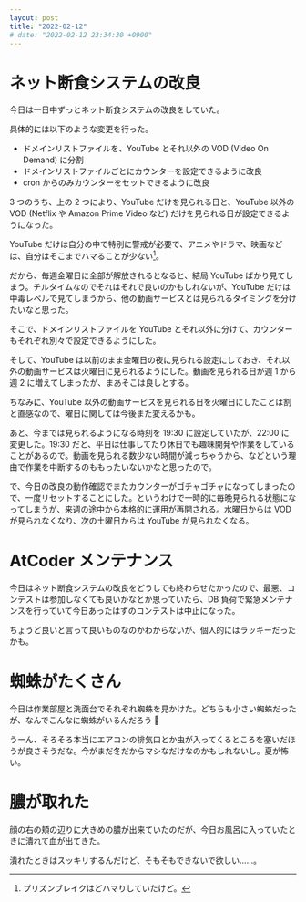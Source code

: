 ```yaml
---
layout: post
title: "2022-02-12"
# date: "2022-02-12 23:34:30 +0900"
---
```


# ネット断食システムの改良
今日は一日中ずっとネット断食システムの改良をしていた。

具体的には以下のような変更を行った。

* ドメインリストファイルを、YouTube とそれ以外の VOD (Video On Demand) に分割
* ドメインリストファイルごとにカウンターを設定できるように改良
* cron からのみカウンターをセットできるように改良

3 つのうち、上の 2 つにより、YouTube だけを見られる日と、YouTube 以外の VOD (Netflix や Amazon Prime Video など) だけを見られる日が設定できるようになった。

YouTube だけは自分の中で特別に警戒が必要で、アニメやドラマ、映画などは、自分はそこまでハマることが少ない[^1]。

[^1]: プリズンブレイクはどハマりしていたけど。

だから、毎週金曜日に全部が解放されるとなると、結局 YouTube ばかり見てしまう。チルタイムなのでそれはそれで良いのかもしれないが、YouTube だけは中毒レベルで見てしまうから、他の動画サービスとは見られるタイミングを分けたいなと思った。

そこで、ドメインリストファイルを YouTube とそれ以外に分けて、カウンターもそれぞれ別々で設定できるようにした。

そして、YouTube は以前のまま金曜日の夜に見られる設定にしておき、それ以外の動画サービスは火曜日に見られるようにした。動画を見られる日が週 1 から週 2 に増えてしまったが、まあそこは良しとする。

ちなみに、YouTube 以外の動画サービスを見られる日を火曜日にしたことは割と直感なので、曜日に関しては今後また変えるかも。

あと、今までは見られるようになる時刻を 19:30 に設定していたが、22:00 に変更した。19:30 だと、平日は仕事してたり休日でも趣味開発や作業をしていることがあるので。動画を見られる数少ない時間が減っちゃうから、などという理由で作業を中断するのももったいないかなと思ったので。

で、今日の改良の動作確認でまたカウンターがゴチャゴチャになってしまったので、一度リセットすることにした。というわけで一時的に毎晩見られる状態になってしまうが、来週の途中から本格的に運用が再開される。水曜日からは VOD が見られなくなり、次の土曜日からは YouTube が見られなくなる。





# AtCoder メンテナンス
今日はネット断食システムの改良をどうしても終わらせたかったので、最悪、コンテストは参加しなくても良いかなとか思っていたら、DB 負荷で緊急メンテナンスを行っていて今日あったはずのコンテストは中止になった。

ちょうど良いと言って良いものなのかわからないが、個人的にはラッキーだったかも。






# 蜘蛛がたくさん
今日は作業部屋と洗面台でそれぞれ蜘蛛を見かけた。どちらも小さい蜘蛛だったが、なんでこんなに蜘蛛がいるんだろう 🤔

うーん、そろそろ本当にエアコンの排気口とか虫が入ってくるところを塞いだほうが良さそうだな。今がまだ冬だからマシなだけなのかもしれないし。夏が怖い。






# 膿が取れた
顔の右の頬の辺りに大きめの膿が出来ていたのだが、今日お風呂に入っていたときに潰れて血が出てきた。

潰れたときはスッキリするんだけど、そもそもできないで欲しい......。














